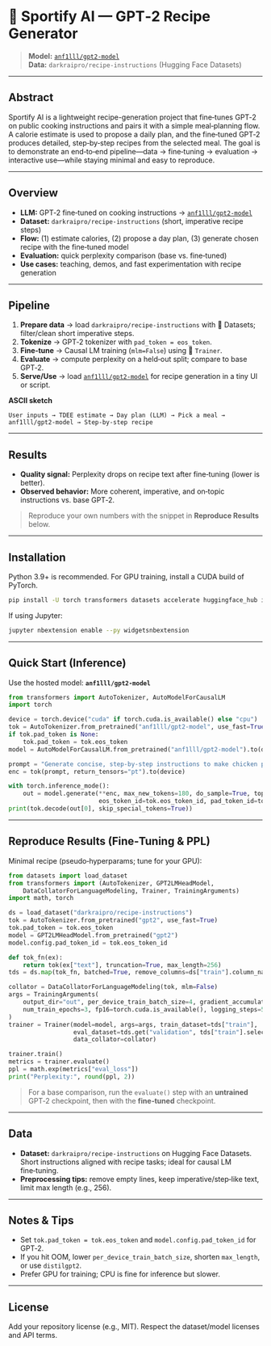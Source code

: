 # 🥗 Sportify AI — GPT‑2 Recipe Generator

> **Model:** [`anf1lll/gpt2-model`](https://huggingface.co/anf1lll/gpt2-model)  
> **Data:** `darkraipro/recipe-instructions` (Hugging Face Datasets)

---

## Abstract
Sportify AI is a lightweight recipe-generation project that fine‑tunes GPT‑2 on public cooking instructions and pairs it with a simple meal‑planning flow. A calorie estimate is used to propose a daily plan, and the fine‑tuned GPT‑2 produces detailed, step‑by‑step recipes from the selected meal. The goal is to demonstrate an end‑to‑end pipeline—data → fine‑tuning → evaluation → interactive use—while staying minimal and easy to reproduce.

---

## Overview
- **LLM:** GPT‑2 fine‑tuned on cooking instructions → [`anf1lll/gpt2-model`](https://huggingface.co/anf1lll/gpt2-model)  
- **Dataset:** `darkraipro/recipe-instructions` (short, imperative recipe steps)  
- **Flow:** (1) estimate calories, (2) propose a day plan, (3) generate chosen recipe with the fine‑tuned model  
- **Evaluation:** quick perplexity comparison (base vs. fine‑tuned)  
- **Use cases:** teaching, demos, and fast experimentation with recipe generation

---

## Pipeline
1. **Prepare data** → load `darkraipro/recipe-instructions` with 🤗 Datasets; filter/clean short imperative steps.  
2. **Tokenize** → GPT‑2 tokenizer with `pad_token = eos_token`.  
3. **Fine‑tune** → Causal LM training (`mlm=False`) using 🤗 `Trainer`.  
4. **Evaluate** → compute perplexity on a held‑out split; compare to base GPT‑2.  
5. **Serve/Use** → load [`anf1lll/gpt2-model`](https://huggingface.co/anf1lll/gpt2-model) for recipe generation in a tiny UI or script.

**ASCII sketch**  
```
User inputs → TDEE estimate → Day plan (LLM) → Pick a meal → anf1lll/gpt2-model → Step-by-step recipe
```

---

## Results
- **Quality signal:** Perplexity drops on recipe text after fine‑tuning (lower is better).  
- **Observed behavior:** More coherent, imperative, and on‑topic instructions vs. base GPT‑2.  

> Reproduce your own numbers with the snippet in **Reproduce Results** below.

---

## Installation
Python 3.9+ is recommended. For GPU training, install a CUDA build of PyTorch.

```bash
pip install -U torch transformers datasets accelerate huggingface_hub ipywidgets matplotlib
```

If using Jupyter:
```bash
jupyter nbextension enable --py widgetsnbextension
```

---

## Quick Start (Inference)
Use the hosted model: **`anf1lll/gpt2-model`**

```python
from transformers import AutoTokenizer, AutoModelForCausalLM
import torch

device = torch.device("cuda" if torch.cuda.is_available() else "cpu")
tok = AutoTokenizer.from_pretrained("anf1lll/gpt2-model", use_fast=True)
if tok.pad_token is None:
    tok.pad_token = tok.eos_token
model = AutoModelForCausalLM.from_pretrained("anf1lll/gpt2-model").to(device).eval()

prompt = "Generate concise, step-by-step instructions to make chicken pasta"
enc = tok(prompt, return_tensors="pt").to(device)

with torch.inference_mode():
    out = model.generate(**enc, max_new_tokens=180, do_sample=True, top_p=0.92, temperature=0.8,
                         eos_token_id=tok.eos_token_id, pad_token_id=tok.eos_token_id)
print(tok.decode(out[0], skip_special_tokens=True))
```

---

## Reproduce Results (Fine‑Tuning & PPL)
Minimal recipe (pseudo‑hyperparams; tune for your GPU):
```python
from datasets import load_dataset
from transformers import (AutoTokenizer, GPT2LMHeadModel,
    DataCollatorForLanguageModeling, Trainer, TrainingArguments)
import math, torch

ds = load_dataset("darkraipro/recipe-instructions")
tok = AutoTokenizer.from_pretrained("gpt2", use_fast=True)
tok.pad_token = tok.eos_token
model = GPT2LMHeadModel.from_pretrained("gpt2")
model.config.pad_token_id = tok.eos_token_id

def tok_fn(ex):
    return tok(ex["text"], truncation=True, max_length=256)
tds = ds.map(tok_fn, batched=True, remove_columns=ds["train"].column_names)

collator = DataCollatorForLanguageModeling(tok, mlm=False)
args = TrainingArguments(
    output_dir="out", per_device_train_batch_size=4, gradient_accumulation_steps=8,
    num_train_epochs=3, fp16=torch.cuda.is_available(), logging_steps=50, save_total_limit=1
)
trainer = Trainer(model=model, args=args, train_dataset=tds["train"],
                  eval_dataset=tds.get("validation", tds["train"].select(range(1000))),
                  data_collator=collator)

trainer.train()
metrics = trainer.evaluate()
ppl = math.exp(metrics["eval_loss"])
print("Perplexity:", round(ppl, 2))
```

> For a base comparison, run the `evaluate()` step with an **untrained** GPT‑2 checkpoint, then with the **fine‑tuned** checkpoint.

---

## Data
- **Dataset:** `darkraipro/recipe-instructions` on Hugging Face Datasets.  
  Short instructions aligned with recipe tasks; ideal for causal LM fine‑tuning.  
- **Preprocessing tips:** remove empty lines, keep imperative/step‑like text, limit max length (e.g., 256).

---

## Notes & Tips
- Set `tok.pad_token = tok.eos_token` and `model.config.pad_token_id` for GPT‑2.  
- If you hit OOM, lower `per_device_train_batch_size`, shorten `max_length`, or use `distilgpt2`.  
- Prefer GPU for training; CPU is fine for inference but slower.

---

## License
Add your repository license (e.g., MIT). Respect the dataset/model licenses and API terms.
